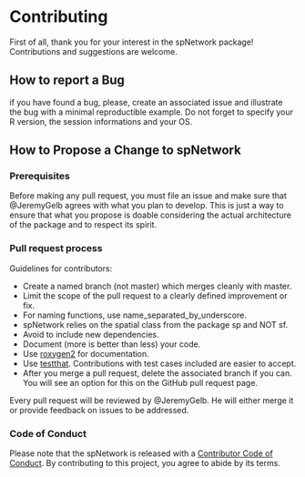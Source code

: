 # Contributing

First of all, thank you for your interest in the spNetwork package! Contributions and suggestions are welcome.

## How to report a Bug

if you have found a bug, please, create an associated issue and illustrate the bug with a minimal 
reproductible example. Do not forget to specify your R version, the session informations and your OS.

## How to Propose a Change to spNetwork

### Prerequisites

Before making any pull request, you must file an issue and make sure that @JeremyGelb agrees with 
what you plan to develop. This is just a way to ensure that what you propose is doable considering
the actual architecture of the package and to respect its spirit.

### Pull request process

Guidelines for contributors:

* Create a named branch (not master) which merges cleanly with master.
* Limit the scope of the pull request to a clearly defined improvement or fix.
* For naming functions, use name_separated_by_underscore.
* spNetwork relies on the spatial class from the package sp and NOT sf.
* Avoid to include new dependencies.
* Document (more is better than less) your code.
* Use [roxygen2](https://cran.r-project.org/package=roxygen2) for documentation.
* Use [testthat](https://cran.r-project.org/package=testthat). Contributions with test cases included are easier to accept.
* After you merge a pull request, delete the associated branch if you can. You will see an option for this on the GitHub pull request page.

Every pull request will be reviewed by @JeremyGelb. He will either merge it or provide feedback on issues to be addressed.

### Code of Conduct

Please note that the spNetwork is released with a [Contributor Code of Conduct](CONDUCT.md). By contributing to this project, you agree to abide by its terms.
